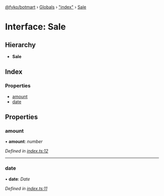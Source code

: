 [@fyko/botmart](../README.md) › [Globals](../globals.md) › ["index"](../modules/_index_.md) › [Sale](_index_.sale.md)

# Interface: Sale

## Hierarchy

* **Sale**

## Index

### Properties

* [amount](_index_.sale.md#amount)
* [date](_index_.sale.md#date)

## Properties

###  amount

• **amount**: *number*

*Defined in [index.ts:12](https://github.com/Fyko/botmart/blob/db6115a/src/index.ts#L12)*

___

###  date

• **date**: *Date*

*Defined in [index.ts:11](https://github.com/Fyko/botmart/blob/db6115a/src/index.ts#L11)*

